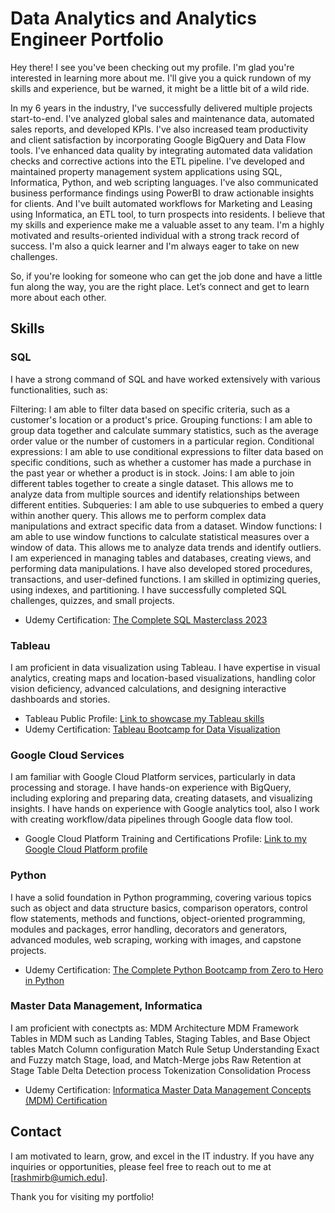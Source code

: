 # Data Analytics and Analytics Engineer Portfolio

Hey there! I see you've been checking out my profile. I'm glad you're interested in learning more about me. I'll give you a quick rundown of my skills and experience, but be warned, it might be a little bit of a wild ride.

In my 6 years in the industry, I've successfully delivered multiple projects start-to-end. I've analyzed global sales and maintenance data, automated sales reports, and developed KPIs. I've also increased team productivity and client satisfaction by incorporating Google BigQuery and Data Flow tools. I've enhanced data quality by integrating automated data validation checks and corrective actions into the ETL pipeline. I've developed and maintained property management system applications using SQL, Informatica, Python, and web scripting languages. I've also communicated business performance findings using PowerBI to draw actionable insights for clients. And I've built automated workflows for Marketing and Leasing using Informatica, an ETL tool, to turn prospects into residents.
I believe that my skills and experience make me a valuable asset to any team. I'm a highly motivated and results-oriented individual with a strong track record of success. I'm also a quick learner and I'm always eager to take on new challenges.

So, if you're looking for someone who can get the job done and have a little fun along the way, you are the right place. Let’s connect and get to learn more about each other.

## Skills

### SQL
I have a strong command of SQL and have worked extensively with various functionalities, such as:

Filtering: I am able to filter data based on specific criteria, such as a customer's location or a product's price.
Grouping functions: I am able to group data together and calculate summary statistics, such as the average order value or the number of customers in a particular region.
Conditional expressions: I am able to use conditional expressions to filter data based on specific conditions, such as whether a customer has made a purchase in the past year or whether a product is in stock.
Joins: I am able to join different tables together to create a single dataset. This allows me to analyze data from multiple sources and identify relationships between different entities.
Subqueries: I am able to use subqueries to embed a query within another query. This allows me to perform complex data manipulations and extract specific data from a dataset.
Window functions: I am able to use window functions to calculate statistical measures over a window of data. This allows me to analyze data trends and identify outliers.
I am experienced in managing tables and databases, creating views, and performing data manipulations. I have also developed stored procedures, transactions, and user-defined functions. I am skilled in optimizing queries, using indexes, and partitioning. I have successfully completed SQL challenges, quizzes, and small projects.

- Udemy Certification: [The Complete SQL Masterclass 2023](https://github.com/bhutadarashmi/Data-Analyst-Portfolio/blob/main/certifications/SQL.pdf)

### Tableau
I am proficient in data visualization using Tableau. I have expertise in visual analytics, creating maps and location-based visualizations, handling color vision deficiency, advanced calculations, and designing interactive dashboards and stories.

- Tableau Public Profile: [Link to showcase my Tableau skills](https://public.tableau.com/app/profile/rashmi.bhutada)
- Udemy Certification: [Tableau Bootcamp for Data Visualization](https://github.com/bhutadarashmi/Data-Analyst-Portfolio/blob/main/certifications/Tableau.pdf)

### Google Cloud Services
I am familiar with Google Cloud Platform services, particularly in data processing and storage. I have hands-on experience with BigQuery, including exploring and preparing data, creating datasets, and visualizing insights. I have hands on experience with Google analytics tool, also I work with creating workflow/data pipelines through Google data flow tool.

- Google Cloud Platform Training and Certifications Profile: [Link to my Google Cloud Platform profile](https://partner.cloudskillsboost.google/public_profiles/a1edd24f-41b1-43ba-8cd5-8fb83897a739)

### Python
I have a solid foundation in Python programming, covering various topics such as object and data structure basics, comparison operators, control flow statements, methods and functions, object-oriented programming, modules and packages, error handling, decorators and generators, advanced modules, web scraping, working with images, and capstone projects.

- Udemy Certification: [The Complete Python Bootcamp from Zero to Hero in Python](https://github.com/bhutadarashmi/Data-Analyst-Portfolio/blob/main/certifications/Python.pdf)

### Master Data Management, Informatica
I am proficient with conectpts as:
  MDM Architecture
  MDM Framework
  Tables in MDM such as Landing Tables, Staging Tables, and Base Object tables
  Match Column configuration
  Match Rule Setup
  Understanding Exact and Fuzzy match
  Stage, load, and Match-Merge jobs
  Raw Retention at Stage Table
  Delta Detection process
  Tokenization
  Consolidation Process

- Udemy Certification: [Informatica Master Data Management Concepts (MDM) Certification](https://github.com/bhutadarashmi/Data-Analyst-Portfolio/blob/main/certifications/MDM.pdf)

## Contact
I am motivated to learn, grow, and excel in the IT industry. If you have any inquiries or opportunities, please feel free to reach out to me at [rashmirb@umich.edu].

Thank you for visiting my portfolio!
